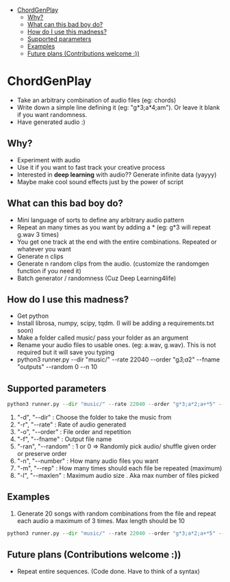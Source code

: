 - [ChordGenPlay](#chordgenplay)
  - [Why?](#why)
  - [What can this bad boy do?](#what-can-this-bad-boy-do)
  - [How do I use this madness?](#how-do-i-use-this-madness)
  - [Supported parameters](#supported-parameters)
  - [Examples](#examples)
  - [Future plans (Contributions welcome :))](#future-plans-contributions-welcome-)

# ChordGenPlay

- Take an arbitrary combination of audio files (eg: chords)
- Write down a simple line defining it (eg: "g\*3;a\*4;am"). Or leave it blank if you want randomness.
- Have generated audio :)

  
## Why?

- Experiment with audio
- Use it if you want to fast track your creative process
- Interested in **deep learning** with audio?? Generate infinite data (yayyy)
- Maybe make cool sound effects just by the power of script

## What can this bad boy do?

- Mini language of sorts to define any arbitrary audio pattern
- Repeat an many times as you want by adding a * (eg: g*3 will repeat g.wav 3 times)
- You get one track at the end with the entire combinations. Repeated or whatever you want
- Generate n clips
- Generate n random clips from the audio. (customize the randomgen function if you need it)
- Batch generator / randomness (Cuz Deep Learning4life)

## How do I use this madness?

- Get python
- Install librosa, numpy, scipy, tqdm. (I will be adding a requirements.txt soon)
- Make a folder called music/ pass your folder as an argument
- Rename your audio files to usable ones. (eg: a.wav, g.wav). This is not required but it will save you typing
- python3 runner.py --dir "music/" --rate 22040 --order "g*3;a*2" --fname "outputs" --random 0 --n 10

## Supported parameters

```py
python3 runner.py --dir "music/" --rate 22040 --order "g*3;a*2;a+*5" --fname "outputs" --random 1 --n 20 --rep 3 --maxlen 10
```

1. "-d", "--dir" : Choose the folder to take the music from
2. "-r", "--rate" : Rate of audio generated
3. "-o", "--order" : File order and repetition
4. "-f", "--fname" : Output file name
5. "-ran", "--random" : 1 or 0 => Randomly pick audio/ shuffle given order or preserve order
6. "-n", "--number" : How many audio files you want
7. "-m", "--rep" : How many times should each file be repeated (maximum)
8. "-l", "--maxlen" : Maximum audio size . Aka max number of files picked 

## Examples

1. Generate 20 songs with random combinations from the file and repeat each audio a maximum of 3 times. Max length should be 10
```py
python3 runner.py --dir "music/" --rate 22040 --order "g*3;a*2;a+*5" --fname "outputs" --random 1 --n 20 --rep 3 --maxlen 10
```

## Future plans (Contributions welcome :)) 

- Repeat entire sequences. (Code done. Have to think of a syntax)
